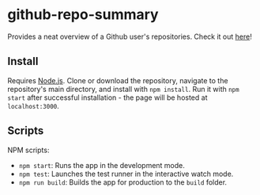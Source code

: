 # github-repo-summary

Provides a neat overview of a Github user's repositories. Check it out [here](https://alex-c.github.io/github-repo-summary/)!

## Install

Requires [Node.js](https://nodejs.org/en/). Clone or download the repository, navigate to the repository's main directory, and install with `npm install`. Run it with `npm start` after successful installation - the page will be hosted at `localhost:3000`.

## Scripts

NPM scripts:

- `npm start`: Runs the app in the development mode.
- `npm test`: Launches the test runner in the interactive watch mode.
- `npm run build`: Builds the app for production to the `build` folder.
